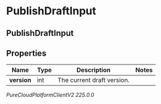 # PublishDraftInput

## PublishDraftInput

## Properties

|Name | Type | Description | Notes|
|------------ | ------------- | ------------- | -------------|
| **version** | int | The current draft version. | |



_PureCloudPlatformClientV2 225.0.0_
